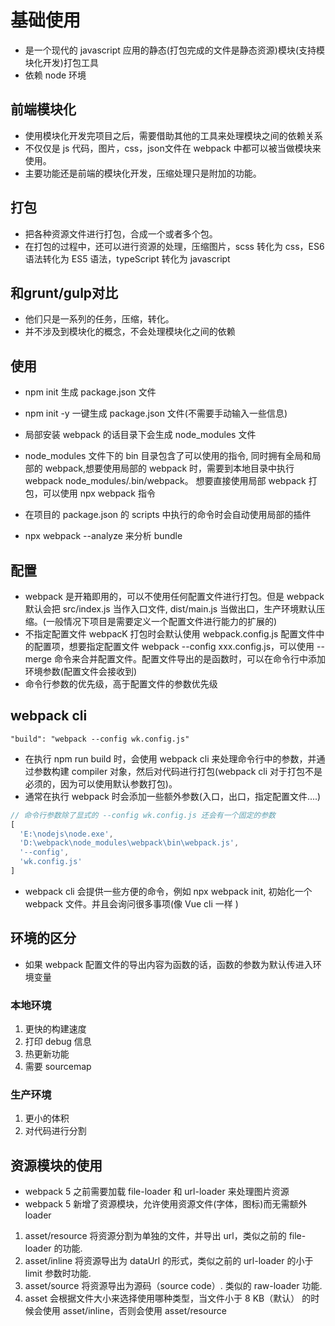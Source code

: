 # 基础使用

* 是一个现代的 javascript 应用的静态(打包完成的文件是静态资源)模块(支持模块化开发)打包工具
* 依赖 node 环境

## 前端模块化

* 使用模块化开发完项目之后，需要借助其他的工具来处理模块之间的依赖关系
* 不仅仅是 js 代码，图片，css，json文件在 webpack 中都可以被当做模块来使用。
* 主要功能还是前端的模块化开发，压缩处理只是附加的功能。

## 打包

* 把各种资源文件进行打包，合成一个或者多个包。
* 在打包的过程中，还可以进行资源的处理，压缩图片，scss 转化为 css，ES6 语法转化为 ES5 语法，typeScript 转化为 javascript

## 和grunt/gulp对比

* 他们只是一系列的任务，压缩，转化。
* 并不涉及到模块化的概念，不会处理模块化之间的依赖

## 使用

* npm init 生成 package.json 文件
* npm init -y 一键生成 package.json 文件(不需要手动输入一些信息)

* 局部安装 webpack 的话目录下会生成 node_modules 文件
* node_modules 文件下的 bin 目录包含了可以使用的指令, 同时拥有全局和局部的 webpack,想要使用局部的 webpack 时，需要到本地目录中执行 webpack node_modules/.bin/webpack。 想要直接使用局部 webpack 打包，可以使用 npx webpack 指令
* 在项目的 package.json 的 scripts 中执行的命令时会自动使用局部的插件

* npx webpack --analyze 来分析 bundle

## 配置

* webpack 是开箱即用的，可以不使用任何配置文件进行打包。但是 webpack 默认会把 src/index.js 当作入口文件, dist/main.js 当做出口，生产环境默认压缩。(一般情况下项目是需要定义一个配置文件进行能力的扩展的)
* 不指定配置文件 webpacK 打包时会默认使用 webpack.config.js 配置文件中的配置项，想要指定配置文件 webpack --config xxx.config.js，可以使用 --merge 命令来合并配置文件。配置文件导出的是函数时，可以在命令行中添加环境参数(配置文件会接收到)
* 命令行参数的优先级，高于配置文件的参数优先级

## webpack cli

`"build": "webpack --config wk.config.js"`

* 在执行 npm run build 时，会使用 webpack cli 来处理命令行中的参数，并通过参数构建 compiler 对象，然后对代码进行打包(webpack cli 对于打包不是必须的，因为可以使用默认参数打包)。
* 通常在执行 webpack 时会添加一些额外参数(入口，出口，指定配置文件....)

```js
// 命令行参数除了显式的 --config wk.config.js 还会有一个固定的参数
[
  'E:\nodejs\node.exe',
  'D:\webpack\node_modules\webpack\bin\webpack.js',
  '--config',
  'wk.config.js'
]
```

* webpack cli 会提供一些方便的命令，例如 npx webpack init, 初始化一个 webpack 文件。并且会询问很多事项(像 Vue cli 一样 )

## 环境的区分

* 如果 webpack 配置文件的导出内容为函数的话，函数的参数为默认传进入环境变量

### 本地环境

1. 更快的构建速度
2. 打印 debug 信息
3. 热更新功能
4. 需要 sourcemap

### 生产环境

1. 更小的体积
2. 对代码进行分割

## 资源模块的使用

* webpack 5 之前需要加载 file-loader 和 url-loader 来处理图片资源
* webpack 5 新增了资源模块，允许使用资源文件(字体，图标)而无需额外 loader
  
1. asset/resource 将资源分割为单独的文件，并导出 url，类似之前的 file-loader 的功能.
2. asset/inline 将资源导出为 dataUrl 的形式，类似之前的 url-loader 的小于 limit 参数时功能.
3. asset/source 将资源导出为源码（source code）. 类似的 raw-loader 功能.
4. asset 会根据文件大小来选择使用哪种类型，当文件小于 8 KB（默认） 的时候会使用 asset/inline，否则会使用 asset/resource

